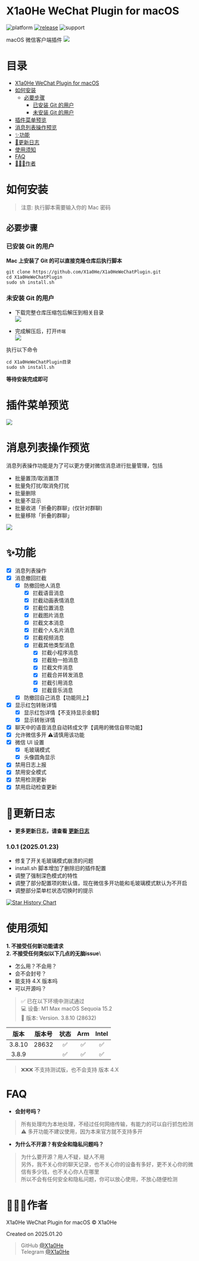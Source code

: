 # X1a0He WeChat Plugin for macOS

![platform](https://img.shields.io/badge/platform-macos-blue.svg)
[![release](https://img.shields.io/badge/release-v1.0.0-brightgreen.svg)](https://github.com/X1a0He/X1a0HeWeChatPlugin/releases)
![support](https://img.shields.io/badge/support-wechat%203.8.10+-blue.svg)

macOS 微信客户端插件
![](images/WeChatMainMockUp.png)

# 目录

* [X1a0He WeChat Plugin for macOS](#x1a0he-wechat-plugin-for-macos)
* [如何安装](#如何安装)
    * [必要步骤](#必要步骤)
        * [已安装 Git 的用户](#已安装-git-的用户)
        * [未安装 Git 的用户](#未安装-git-的用户)
* [插件菜单预览](#插件菜单预览)
* [消息列表操作预览](#消息列表操作预览)
* [✨功能](#功能)
* [📝更新日志](#更新日志)
* [使用须知](#使用须知)
* [FAQ](#faq)
* [👨🏻‍💻作者](#作者)

# 如何安装

> 注意: 执行脚本需要输入你的 Mac 密码

## 必要步骤

### 已安装 Git 的用户

**Mac 上安装了 Git 的可以直接克隆仓库后执行脚本**

```shell
git clone https://github.com/X1a0He/X1a0HeWeChatPlugin.git
cd X1a0HeWeChatPlugin
sudo sh install.sh
```

### 未安装 Git 的用户

- 下载完整仓库压缩包后解压到相关目录\
  ![](images/Download-ZIP.png)

- 完成解压后，打开`终端`\
  ![](images/Terminal.png)

执行以下命令

```shell
cd X1a0HeWeChatPlugin目录
sudo sh install.sh
```

**等待安装完成即可**

# 插件菜单预览

![](images/Menu.png)

# 消息列表操作预览

消息列表操作功能是为了可以更方便对微信消息进行批量管理，包括

- 批量置顶/取消置顶
- 批量免打扰/取消免打扰
- 批量删除
- 批量不显示
- 批量收进「折叠的群聊」(仅针对群聊)
- 批量移除「折叠的群聊」

![](images/MessageControl.png)

# ✨功能

- [x] 消息列表操作
- [x] 消息撤回拦截
    - [x] 防撤回他人消息
        - [x] 拦截语音消息
        - [x] 拦截动画表情消息
        - [x] 拦截位置消息
        - [x] 拦截图片消息
        - [x] 拦截文本消息
        - [x] 拦截个人名片消息
        - [x] 拦截视频消息
        - [x] 拦截其他类型消息
            - [x] 拦截小程序消息
            - [x] 拦截拍一拍消息
            - [x] 拦截文件消息
            - [x] 拦截合并转发消息
            - [x] 拦截引用消息
            - [x] 拦截音乐消息
    - [x] 防撤回自己消息【功能同上】
- [x] 显示红包转账详情
    - [x] 显示红包详情【不支持显示金额】
    - [x] 显示转账详情
- [x] 聊天中的语音消息自动转成文字【调用的微信自带功能】
- [x] 允许微信多开 ⚠️请慎用该功能
- [x] 微信 UI 设置
    - [x] 毛玻璃模式
    - [x] 头像圆角显示
- [x] 禁用日志上报
- [x] 禁用安全模式
- [x] 禁用检测更新
- [x] 禁用启动检查更新

# 📝更新日志

- **更多更新日志，请查看 [更新日志](change-log.md)**

### 1.0.1 (2025.01.23)

- 修复了开关毛玻璃模式崩溃的问题
- install.sh 脚本增加了删除旧的插件配置
- 调整了强制深色模式的特性
- 调整了部分配置项的默认值，现在微信多开功能和毛玻璃模式默认为不开启
- 调整部分菜单栏状态切换时的提示

<a href="https://star-history.com/#X1a0He/X1a0HeWeChatPlugin&Date">
 <picture>
   <source media="(prefers-color-scheme: dark)" srcset="https://api.star-history.com/svg?repos=X1a0He/X1a0HeWeChatPlugin&type=Date&theme=dark" />
   <source media="(prefers-color-scheme: light)" srcset="https://api.star-history.com/svg?repos=X1a0He/X1a0HeWeChatPlugin&type=Date" />
   <img alt="Star History Chart" src="https://api.star-history.com/svg?repos=X1a0He/X1a0HeWeChatPlugin&type=Date" />
 </picture>
</a>

# 使用须知

**1. 不接受任何新功能请求**\
**2. 不接受任何类似以下几点的无脑issue**\

- 怎么用？不会用？
- 会不会封号？
- 能支持 4.X 版本吗
- 可以开源吗？

> ✅ 已在以下环境中测试通过\
> 💻 设备: M1 Max macOS Sequoia 15.2\
> 📒 版本: Version. 3.8.10 (28632)

|   版本   |  版本号  | 状态 | Arm | Intel |
|:------:|:-----:|:--:|:---:|:-----:|
| 3.8.10 | 28632 | ✅  |  ✅  |   ✅   |
| 3.8.9  |       | ✅  |  ✅  |   ✅   |

> ❌❌❌ 不支持测试版，也不会支持 版本 4.X

# FAQ

- **会封号吗？**

> 所有处理均为本地处理，不经过任何网络传输，有能力的可以自行抓包检测\
> ⚠️ 多开功能不建议使用，因为本来官方就不支持多开

- **为什么不开源？有安全和隐私问题吗？**

> 为什么要开源？用人不疑，疑人不用\
> 另外，我不关心你的聊天记录，也不关心你的设备有多好，更不关心你的微信有多少钱，也不关心你人在哪里\
> 所以不会有任何安全和隐私问题，你可以放心使用，不放心随便检测

# 👨🏻‍💻作者

X1a0He WeChat Plugin for macOS © X1a0He

Created on 2025.01.20

> GitHub [@X1a0He](https://github.com/X1a0He/) \
> Telegram [@X1a0He](https://t.me/X1a0He)
